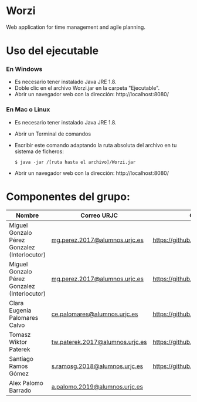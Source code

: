 # Worzi
Web application for time management and agile planning.

# Uso del ejecutable

### En Windows

- Es necesario tener instalado Java JRE 1.8.
- Doble clic en el archivo Worzi.jar en la carpeta "Ejecutable".
- Abrir un navegador web con la dirección:  http://localhost:8080/ 

### En Mac o Linux

- Es necesario tener instalado Java JRE 1.8.
- Abrir un Terminal de comandos
- Escribir este comando adaptando la ruta absoluta del archivo en tu sistema de ficheros:

  `$ java -jar /[ruta hasta el archivo]/Worzi.jar`
- Abrir un navegador web con la dirección:  http://localhost:8080/ 

# Componentes del grupo: 
| Nombre | Correo URJC | GitHub |
|----------|----------|----------|
| Miguel Gonzalo Pérez Gonzalez (Interlocutor) | mg.perez.2017@alumnos.urjc.es | https://github.com/gonpg |
| Miguel Gonzalo Pérez Gonzalez (Interlocutor) | mg.perez.2017@alumnos.urjc.es | https://github.com/gonpg |
| Clara Eugenia Palomares Calvo | ce.palomares@alumnos.urjc.es | https://github.com/Yinith |
| Tomasz Wiktor Paterek | tw.paterek.2017@alumnos.urjc.es | https://github.com/konzyy |
| Santiago Ramos Gómez | s.ramosg.2018@alumnos.urjc.es | https://github.com/sRamosg2018 |
| Alex Palomo Barrado | a.palomo.2019@alumnos.urjc.es |  |




